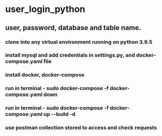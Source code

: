 # user_login_python

## user, password, database and table name.


### clone into any virtual environment running on python 3.9.5
### install mysql and add credentials in settings.py, and docker-compose.yaml file
### install docker, docker-compose
### run in terminal - sudo docker-compose -f docker-compose.yaml down
### run in terminal - sudo docker-compose -f docker-compose.yaml up --build -d

### use postman collection stored to access and check requests